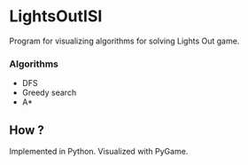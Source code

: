 # LightsOutISI
Program for visualizing algorithms for solving Lights Out game.
### Algorithms
- DFS
- Greedy search
- A*

## How ?
Implemented in Python. Visualized with PyGame.
  
